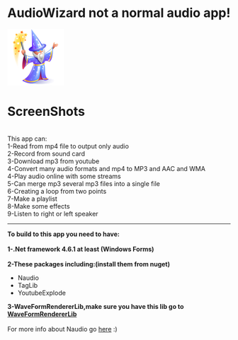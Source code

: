 # AudioWizard not a normal audio app!
![This is an image](https://github.com/PROuserR/AudioWizard/blob/master/images/wizard-icon.png)

# ScreenShots
<br>
This app can:
<br>
1-Read from mp4 file to output only audio
<br>
2-Record from sound card
<br>
3-Download mp3 from youtube
<br>
4-Convert many audio formats and mp4 to MP3 and AAC and WMA
<br>
4-Play audio online with some streams
<br>
5-Can merge mp3 several mp3 files into a single file
<br>
6-Creating a loop from two points
<br>
7-Make a playlist
<br>
8-Make some effects
<br>
9-Listen to right or left speaker
<hr>
<b>To build to this app you need to have:</b>
<br><br>
<b>1-.Net framework 4.6.1 at least (Windows Forms)</b>
<br><br>
<b>2-These packages including:(install them from nuget)</b>
  <ul>
  <li>Naudio</li>
  <li>TagLib</li>
  <li>YoutubeExplode</li>
  </ul>
<b>3-WaveFormRendererLib,make sure you have this lib go to <a href="https://github.com/naudio/NAudio.WaveFormRenderer">WaveFormRendererLib</a></b>
<br><br>
For more info about Naudio go <a href="https://github.com/naudio/NAudio">here</a> :)
